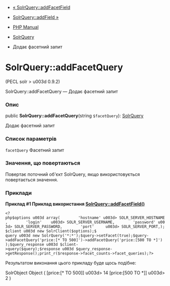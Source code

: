 - [« SolrQuery::addFacetField](solrquery.addfacetfield.md)
- [SolrQuery::addField »](solrquery.addfield.md)

- [PHP Manual](index.md)
- [SolrQuery](class.solrquery.md)
- Додає фасетний запит

# SolrQuery::addFacetQuery

(PECL solr \> u003d 0.9.2)

SolrQuery::addFacetQuery — Додає фасетний запит

### Опис

public **SolrQuery::addFacetQuery**(string `$facetQuery`):
[SolrQuery](class.solrquery.md)

Додає фасетний запит

### Список параметрів

`facetQuery`
Фасетний запит

### Значення, що повертаються

Повертає поточний об'єкт SolrQuery, якщо використовується повертається
значення.

### Приклади

**Приклад #1 Приклад використання
[SolrQuery::addFacetField()](solrquery.addfacetfield.md)**

` <?php$options u003d array(        'hostname' u003d> SOLR_SERVER_HOSTNAME,        'login'    u003d> SOLR_SERVER_USERNAME,        'password' u003d> SOLR_SERVER_PASSWORD,        'port'     u003d> SOLR_SERVER_PORT,);$client u003d new SolrClient($options);$ query u003d new SolrQuery('*:*');$query->setFacet(true);$query->addFacetQuery('price:[* TO 500]')->addFacetQuery('price:[500 TO *]') );$query_response u003d $client->query($query);$response u003d $query_response->getResponse();print_r($response->facet_counts->facet_queries);?> `

Результатом виконання цього прикладу буде щось подібне:


SolrObject Object
(
[price:[* TO 500]] u003d> 14
[price:[500 TO *]] u003d> 2
)
